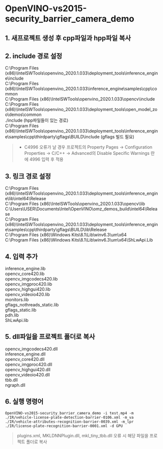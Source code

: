 # OpenVINO-vs2015-security_barrier_camera_demo

## 1. 새프로젝트 생성 후 cpp파일과 hpp파일 복사

## 2. include 경로 설정
C:\Program Files (x86)\IntelSWTools\openvino_2020.1.033\deployment_tools\inference_engine\include<br/>
C:\Program Files (x86)\IntelSWTools\openvino_2020.1.033\inference_engine\samples\cpp\common<br/>
C:\Program Files (x86)\IntelSWTools\openvino_2020.1.033\opencv\include<br/>
C:\Program Files (x86)\IntelSWTools\openvino_2020.1.033\deployment_tools\open_model_zoo\demos\common<br/>
./include (hpp파일들이 있는 경로)<br/>
C:\Program Files (x86)\IntelSWTools\openvino_2020.1.033\deployment_tools\inference_engine\samples\cpp\thirdparty\gflags\BUILD\include (gflags 빌드 필요)<br/>

> * C4996 오류가 날 경우
프로젝트의 Property Pages -> Configuration Properties -> C/C++ -> Advanced의 Disable Specific Warnings 란에 4996 입력 후 적용

## 3. 링크 경로 설정
C:\Program Files (x86)\IntelSWTools\openvino_2020.1.033\deployment_tools\inference_engine\lib\intel64\Release<br/>
C:\Program Files (x86)\IntelSWTools\openvino_2020.1.033\opencv\lib<br/>
C:\Users\USER\Documents\Intel\OpenVINO\omz_demos_build\intel64\Release<br/>
C:\Program Files (x86)\IntelSWTools\openvino_2020.1.033\deployment_tools\inference_engine\samples\cpp\thirdparty\gflags\BUILD\lib\Release<br/>
C:\Program Files (x86)\Windows Kits\8.1\Lib\winv6.3\um\x64<br/>
C:\Program Files (x86)\Windows Kits\8.1\Lib\winv6.3\um\x64\ShLwApi.Lib<br/>

## 4. 입력 추가
inference_engine.lib<br/>
opencv_core420.lib<br/>
opencv_imgcodecs420.lib<br/>
opencv_imgproc420.lib<br/>
opencv_highgui420.lib<br/>
opencv_videoio420.lib<br/>
monitors.lib<br/>
gflags_nothreads_static.lib<br/>
gflags_static.lib<br/>
pdh.lib<br/>
ShLwApi.lib<br/>

## 5. dll파일을 프로젝트 폴더로 복사
opencv_imgcodecs420.dll<br/>
inference_engine.dll<br/>
opencv_core420.dll<br/>
opencv_imgproc420.dll<br/>
opencv_highgui420.dll<br/>
opencv_videoio420.dll<br/>
tbb.dll<br/>
ngraph.dll<br/>

## 6. 실행 명령어
```
OpenVINO-vs2015-security_barrier_camera_demo -i test.mp4 -m ./IR/vehicle-license-plate-detection-barrier-0106.xml -m_va ./IR/vehicle-attributes-recognition-barrier-0039.xml -m_lpr ./IR/license-plate-recognition-barrier-0001.xml -d GPU
```

> plugins.xml, MKLDNNPlugin.dll, mkl_tiny_tbb.dll 오류 시 해당 파일을 프로젝트 폴더로 복사